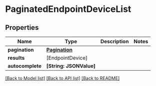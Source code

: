 # PaginatedEndpointDeviceList

## Properties
Name | Type | Description | Notes
------------ | ------------- | ------------- | -------------
**pagination** | [**Pagination**](Pagination.md) |  | 
**results** | [EndpointDevice] |  | 
**autocomplete** | **[String: JSONValue]** |  | 

[[Back to Model list]](../README.md#documentation-for-models) [[Back to API list]](../README.md#documentation-for-api-endpoints) [[Back to README]](../README.md)


